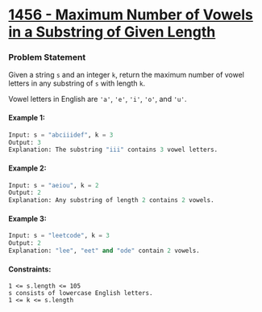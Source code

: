 # [1456 - Maximum Number of Vowels in a Substring of Given Length](https://leetcode.com/problems/maximum-number-of-vowels-in-a-substring-of-given-length/)

### Problem Statement
Given a string `s` and an integer `k`, return the maximum number of vowel letters in any substring of `s` with length `k`.

Vowel letters in English are `'a'`, `'e'`, `'i'`, `'o'`, and `'u'`.

#### Example 1:
```python
Input: s = "abciiidef", k = 3
Output: 3
Explanation: The substring "iii" contains 3 vowel letters.
```

#### Example 2:
```python
Input: s = "aeiou", k = 2
Output: 2
Explanation: Any substring of length 2 contains 2 vowels.
```

#### Example 3:
```python
Input: s = "leetcode", k = 3
Output: 2
Explanation: "lee", "eet" and "ode" contain 2 vowels.
```

#### Constraints:
```
1 <= s.length <= 105
s consists of lowercase English letters.
1 <= k <= s.length
```
